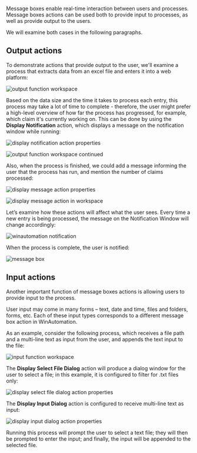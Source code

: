 Message boxes enable real-time interaction between users and processes. Message boxes actions can be used both to provide input to processes, as well as provide output to the users.

We will examine both cases in the following paragraphs.

## Output actions

To demonstrate actions that provide output to the user, we'll examine a process that extracts data from an excel file and enters it into a web platform:
 
![output function workspace](..\media\output-function-workspace.png)

Based on the data size and the time it takes to process each entry, this process may take a lot of time to complete - therefore, the user might prefer a high-level overview of how far the process has progressed, for example, which claim it's currently working on. This can be done by using the **Display Notification** action, which displays a message on the notification window while running:
 
![display notification action properties](..\media\display-notification-action-properties.png)

 
![output function workspace continued](..\media\output-function-workspace-continued.png)

Also, when the process is finished, we could add a message informing the user that the process has run, and mention the number of claims processed:
 
![display message action properties](..\media\display-message-action-properties.png)

 
![display message action in workspace](..\media\display-message-action-in-workspace.png)

Let’s examine how these actions will affect what the user sees. Every time a new entry is being processed, the message on the Notification Window will change accordingly:
 
![winautomation notification](..\media\winautomation-notification.png)

When the process is complete, the user is notified:
 
![message box](..\media\message-box.png)

## Input actions

Another important function of message boxes actions is allowing users to provide input to the process.

User input may come in many forms – text, date and time, files and folders, forms, etc. Each of these input types corresponds to a different message box action in WinAutomation.

As an example, consider the following process, which receives a file path and a multi-line text as input from the user, and appends the text input to the file:
 
![input function workspace](..\media\input-function-workspace.png)

The **Display Select File Dialog** action will produce a dialog window for the user to select a file; in this example, it is configured to filter for .txt files only:
 
![display select file dialog action properties](..\media\display-select-file-dialog-action-properties.png)

The **Display Input Dialog** action is configured to receive multi-line text as input:
 
![display input dialog action properties](..\media\display-input-dialog-action-properties.png)

Running this process will prompt the user to select a text file; they will then be prompted to enter the input; and finally, the input will be appended to the selected file.
 
